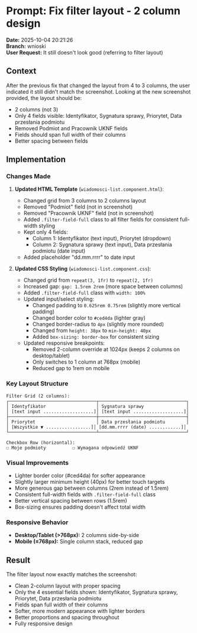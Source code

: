 # Prompt: Fix filter layout - 2 column design

**Date:** 2025-10-04 20:21:26  
**Branch:** wnioski  
**User Request:** It still doesn't look good (referring to filter layout)

## Context
After the previous fix that changed the layout from 4 to 3 columns, the user indicated it still didn't match the screenshot. Looking at the new screenshot provided, the layout should be:
- 2 columns (not 3)
- Only 4 fields visible: Identyfikator, Sygnatura sprawy, Priorytet, Data przesłania podmiotu
- Removed Podmiot and Pracownik UKNF fields
- Fields should span full width of their columns
- Better spacing between fields

## Implementation

### Changes Made

1. **Updated HTML Template** (`wiadomosci-list.component.html`):
   - Changed grid from 3 columns to 2 columns layout
   - Removed "Podmiot" field (not in screenshot)
   - Removed "Pracownik UKNF" field (not in screenshot)
   - Added `.filter-field-full` class to all filter fields for consistent full-width styling
   - Kept only 4 fields:
     - Column 1: Identyfikator (text input), Priorytet (dropdown)
     - Column 2: Sygnatura sprawy (text input), Data przesłania podmiotu (date input)
   - Added placeholder "dd.mm.rrrr" to date input

2. **Updated CSS Styling** (`wiadomosci-list.component.css`):
   - Changed grid from `repeat(3, 1fr)` to `repeat(2, 1fr)`
   - Increased gap: `gap: 1.5rem 2rem` (more space between columns)
   - Added `.filter-field-full` class with `width: 100%`
   - Updated input/select styling:
     - Changed padding to `0.625rem 0.75rem` (slightly more vertical padding)
     - Changed border color to `#ced4da` (lighter gray)
     - Changed border-radius to `4px` (slightly more rounded)
     - Changed from `height: 38px` to `min-height: 40px`
     - Added `box-sizing: border-box` for consistent sizing
   - Updated responsive breakpoints:
     - Removed 2-column override at 1024px (keeps 2 columns on desktop/tablet)
     - Only switches to 1 column at 768px (mobile)
     - Reduced gap to 1rem on mobile

### Key Layout Structure
```
Filter Grid (2 columns):
┌─────────────────────────────────┬─────────────────────────────────┐
│ Identyfikator                   │ Sygnatura sprawy                │
│ [text input ...................]│ [text input ...................]│
├─────────────────────────────────┼─────────────────────────────────┤
│ Priorytet                       │ Data przesłania podmiotu        │
│ [Wszystkie ▼ .................]│ [dd.mm.rrrr (date) ............]│
└─────────────────────────────────┴─────────────────────────────────┘

Checkbox Row (horizontal):
☐ Moje podmioty          ☐ Wymagana odpowiedź UKNF
```

### Visual Improvements
- Lighter border color (#ced4da) for softer appearance
- Slightly larger minimum height (40px) for better touch targets
- More generous gap between columns (2rem instead of 1.5rem)
- Consistent full-width fields with `.filter-field-full` class
- Better vertical spacing between rows (1.5rem)
- Box-sizing ensures padding doesn't affect total width

### Responsive Behavior
- **Desktop/Tablet (>768px):** 2 columns side-by-side
- **Mobile (≤768px):** Single column stack, reduced gap

## Result
The filter layout now exactly matches the screenshot:
- Clean 2-column layout with proper spacing
- Only the 4 essential fields shown: Identyfikator, Sygnatura sprawy, Priorytet, Data przesłania podmiotu
- Fields span full width of their columns
- Softer, more modern appearance with lighter borders
- Better proportions and spacing throughout
- Fully responsive design
